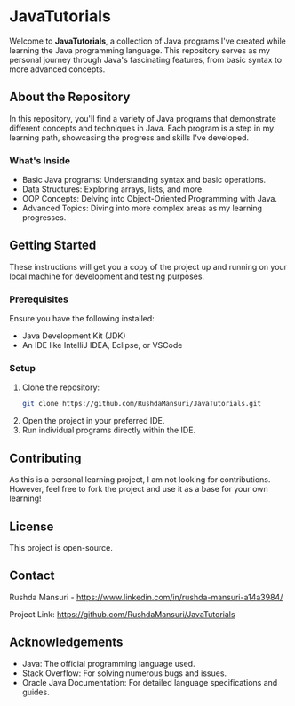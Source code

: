 
# JavaTutorials

Welcome to **JavaTutorials**, a collection of Java programs I've created while learning the Java programming language. This repository serves as my personal journey through Java's fascinating features, from basic syntax to more advanced concepts.

## About the Repository

In this repository, you'll find a variety of Java programs that demonstrate different concepts and techniques in Java. Each program is a step in my learning path, showcasing the progress and skills I've developed.

### What's Inside

- Basic Java programs: Understanding syntax and basic operations.
- Data Structures: Exploring arrays, lists, and more.
- OOP Concepts: Delving into Object-Oriented Programming with Java.
- Advanced Topics: Diving into more complex areas as my learning progresses.

## Getting Started

These instructions will get you a copy of the project up and running on your local machine for development and testing purposes.

### Prerequisites

Ensure you have the following installed:
- Java Development Kit (JDK)
- An IDE like IntelliJ IDEA, Eclipse, or VSCode

### Setup

1. Clone the repository:
   ```bash
   git clone https://github.com/RushdaMansuri/JavaTutorials.git
2. Open the project in your preferred IDE.
3. Run individual programs directly within the IDE.

## Contributing
As this is a personal learning project, I am not looking for contributions. However, feel free to fork the project and use it as a base for your own learning!

## License
This project is open-source.

## Contact
Rushda Mansuri - https://www.linkedin.com/in/rushda-mansuri-a14a3984/

Project Link: https://github.com/RushdaMansuri/JavaTutorials

## Acknowledgements
- Java: The official programming language used.
- Stack Overflow: For solving numerous bugs and issues.
- Oracle Java Documentation: For detailed language specifications and guides.
